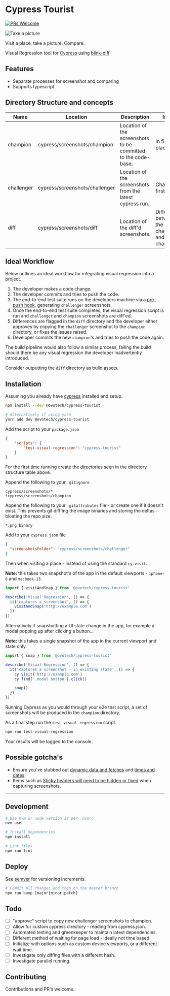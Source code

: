 # Cypress Tourist

[![PRs Welcome](https://img.shields.io/badge/PRs-welcome-brightgreen.svg?style=flat-square)](http://makeapullrequest.com)

![Take a picture](https://media.giphy.com/media/j5E9vHJSjBcDTXe4E4/source.gif)

Visit a place, take a picture. Compare.

Visual Regression tool for [Cypress] using [blink-diff].

## Features

- Separate processes for screenshot and comparing
- Supports typescript

## Directory Structure and concepts

Name | Location | Description | Intent
--- | --- | --- | ---
champion | cypress/screenshots/champion | Location of the screenshots to be committed to the code-base. | In first place
challenger | cypress/screenshots/challenger | Location of the screenshots from the latest cypress run. | Challenging first place
diff | cypress/screenshots/diff | Location of the diff'd screenshots. | Differences between the champion and challenger

## Ideal Workflow

Below outlines an ideal workflow for integrating visual regression into a project.

1. The developer makes a code change.
1. The developer commits and tries to push the code.
1. The end-to-end test suite runs on the developers machine via a [pre-push hook], generating `challenger` screenshots.
1. Once the end-to-end test suite completes, the visual regression script is run and `challenger` and `champion` screenshots are diff'ed.
1. Differences are flagged in the `diff` directory and the developer either approves by copying the `challenger` screenshot to the `champion` directory, or fixes the issues raised.
1. Developer commits the new `champion`'s and tries to push the code again.

The build pipeline would also follow a similar process, failing the build should there be any visual regression the developer inadvertently introduced.

Consider outputting the `diff` directory as build assets.

## Installation

Assuming you already have [cypress] installed and setup. 

```sh
npm install --dev @ovotech/cypress-tourist

# Alternatively if using yarn
yarn add dev @ovotech/cypress-tourist
```

Add the script to your `package.json`

```json
{
    "scripts": {
        "test-visual-regression": "cypress-tourist"
    }
}
```

For the first time running create the directories seen in the directory structure table above.

Append the following to your `.gitignore`

```
cypress/screenshots/*
!cypress/screenshots/champion
```

Append the following to your `.gitattributes` file - or create one if it doesn't exist. This prevents git diff'ing the image binaries and storing the deltas - bloating the repo size.

```
*.png binary
```

Add to your `cypress.json` file

```json
{
  "screenshotsFolder": "cypress/screenshots/challenger"
}
```

Then when visiting a place - instead of using the standard `cy.visit`...

**Note:** this takes two snapshot's of the app in the default viewports - `iphone-6` and `macbook-13`.

```js
import { visitAndSnap } from '@ovotech/cypress-tourist'

describe('Visual Regression', () => {
  it('captures a screenshot', () => {
    visitAndSnap('http://example.com')
  })
})
```

Alternatively if snapshotting a UI state change in the app, for example a modal popping up after clicking a button...

**Note:** this takes a single snapshot of the app in the current viewport and state only

```js
import { snap } from '@ovotech/cypress-tourist'

describe('Visual Regression', () => {
  it('captures a screenshot - in existing state', () => {
    cy.visit('http://example.com')
    cy.find('.modal button').click()

    snap()
  })
})
```

Running Cypress as you would through your e2e test script, a set of screenshots will be produced in the `champion` directory.

As a final step run the `test-visual-regression` script.

```sh
npm run test-visual-regression
```

Your results will be logged to the console.

## Possible gotcha's

- Ensure you've stubbed out [dynamic data and fetches] and [times and dates].
- Items such as [Sticky headers will need to be hidden or fixed] when capturing screenshots.

---

## Development

```sh
# Use nvm or node version as per .nvmrc
nvm use

# Install Dependencies
npm install

# Lint files
npm run lint
```

## Deploy

See [semver] for versioning increments.

```sh
# Commit all changes and then on the master branch
npm run bump [major|minor|patch]
```

## Todo

- [ ] "approve" script to copy new challenger screenshots to champion.
- [ ] Allow for custom cypress directory - reading from cypress.json.
- [ ] Automated testing and greenkeeper to maintain latest dependencies.
- [ ] Different method of waiting for page load - ideally not time based.
- [ ] Initialize with options such as custom device viewports, or a different wait time.
- [ ] Investigate only diffing files with a different hash.
- [ ] Investigate parallel running.

## Contributing

Contributions and PR's welcome.

<!-- MARKDOWN REFERENCES -->

[blink-diff]: https://github.com/yahoo/blink-diff
[cypress]: https://www.cypress.io/
[dynamic data and fetches]: https://docs.cypress.io/guides/guides/network-requests.html#Testing-Strategies
[pre-push hook]: https://github.com/typicode/husky
[semver]: https://semver.org/
[Sticky headers will need to be hidden or fixed]: https://docs.cypress.io/api/commands/screenshot.html#Full-page-captures-and-fixed-sticky-elements
[times and dates]: https://docs.cypress.io/api/commands/clock.html#Syntax
